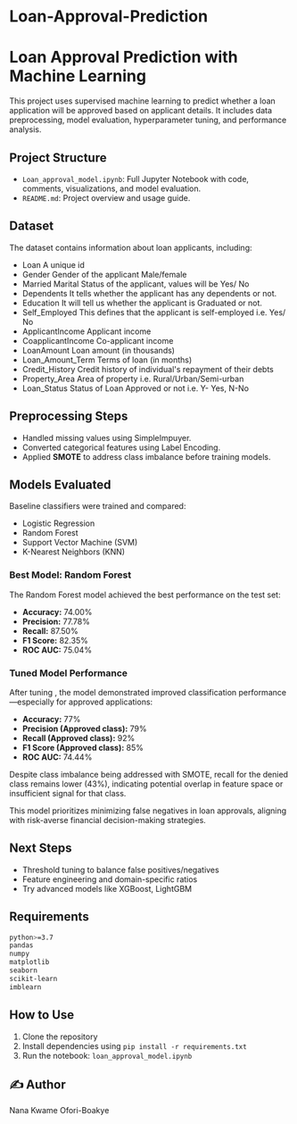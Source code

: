 # Loan-Approval-Prediction
#  Loan Approval Prediction with Machine Learning

This project uses supervised machine learning to predict whether a loan application will be approved based on applicant details. It includes data preprocessing, model evaluation, hyperparameter tuning, and performance analysis.

##  Project Structure

- `Loan_approval_model.ipynb`: Full Jupyter Notebook with code, comments, visualizations, and model evaluation.
- `README.md`: Project overview and usage guide.

##  Dataset

The dataset contains information about loan applicants, including:
- Loan	A unique id 
-	Gender	Gender of the applicant Male/female
-	Married	Marital Status of the applicant, values will be Yes/ No
-	Dependents	It tells whether the applicant has any dependents or not.
-	Education	It will tell us whether the applicant is Graduated or not.
-	Self_Employed	This defines that the applicant is self-employed i.e. Yes/ No
-	ApplicantIncome	Applicant income
-	CoapplicantIncome	Co-applicant income
-	LoanAmount	Loan amount (in thousands)
-	Loan_Amount_Term	Terms of loan (in months)
-	Credit_History	Credit history of individual's repayment of their debts
-	Property_Area	Area of property i.e. Rural/Urban/Semi-urban 
-	Loan_Status	Status of Loan Approved or not i.e. Y- Yes, N-No 

##  Preprocessing Steps

- Handled missing values using SimpleImpuyer.
- Converted categorical features using Label Encoding.
- Applied **SMOTE** to address class imbalance before training models.

##  Models Evaluated

Baseline classifiers were trained and compared:
- Logistic Regression
- Random Forest
- Support Vector Machine (SVM)
- K-Nearest Neighbors (KNN)

###  Best Model: Random Forest

The Random Forest model achieved the best performance on the test set:
- **Accuracy:** 74.00%
- **Precision:** 77.78%
- **Recall:** 87.50%
- **F1 Score:** 82.35%
- **ROC AUC:** 75.04%

###  Tuned Model Performance

After tuning , the model demonstrated improved classification performance—especially for approved applications:

- **Accuracy:** 77%
- **Precision (Approved class):** 79%
- **Recall (Approved class):** 92%
- **F1 Score (Approved class):** 85%
- **ROC AUC:** 74.44%

Despite class imbalance being addressed with SMOTE, recall for the denied class remains lower (43%), indicating potential overlap in feature space or insufficient signal for that class.

This model prioritizes minimizing false negatives in loan approvals, aligning with risk-averse financial decision-making strategies.

##  Next Steps

- Threshold tuning to balance false positives/negatives
- Feature engineering and domain-specific ratios
- Try advanced models like XGBoost, LightGBM

##  Requirements

```bash
python>=3.7
pandas
numpy
matplotlib
seaborn
scikit-learn
imblearn
```

##  How to Use

1. Clone the repository
2. Install dependencies using `pip install -r requirements.txt`
3. Run the notebook: `loan_approval_model.ipynb`

## ✍ Author
Nana Kwame Ofori-Boakye
